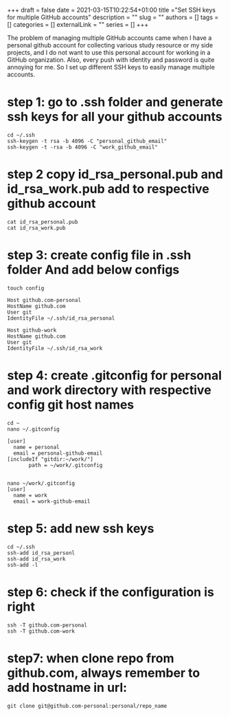 +++ 
draft = false
date = 2021-03-15T10:22:54+01:00
title ="Set SSH keys for multiple GitHub accounts"
description = ""
slug = ""
authors = []
tags = []
categories = []
externalLink = ""
series = []
+++


The problem of managing multiple GitHub accounts came when I have a personal github account for collecting 
various study resource or my side projects, and I do not want to use this personal account for working in 
a GitHub organization. Also, every push with identity and password is quite annoying for me. So I set up 
different SSH keys to easily manage multiple accounts.

# step 1:  go to .ssh folder and generate ssh keys for all your github accounts
```
cd ~/.ssh
ssh-keygen -t rsa -b 4096 -C "personal_github_email" 
ssh-keygen -t -rsa -b 4096 -C "work_github_email"
```

# step 2 copy id_rsa_personal.pub and id_rsa_work.pub add to respective github account
```
cat id_rsa_personal.pub
cat id_rsa_work.pub
```

# step 3: create config file in .ssh folder And add below configs
```
touch config

Host github.com-personal
HostName github.com
User git
IdentityFile ~/.ssh/id_rsa_personal

Host github-work
HostName github.com
User git
IdentityFile ~/.ssh/id_rsa_work
```

# step 4: create .gitconfig for personal and work directory with respective config git host names
```
cd ~
nano ~/.gitconfig

[user]
  name = personal
  email = personal-github-email
[includeIf "gitdir:~/work/"]
       path = ~/work/.gitconfig


nano ~/work/.gitconfig
[user]
  name = work
  email = work-github-email

```


# step 5: add new ssh keys
```
cd ~/.ssh
ssh-add id_rsa_personl
ssh-add id_rsa_work
ssh-add -l
```


# step 6: check if the configuration is right
```
ssh -T github.com-personal
ssh -T github.com-work
```

# step7: when clone repo from github.com, always remember to add hostname in url:
```
git clone git@github.com-personal:personal/repo_name
```





